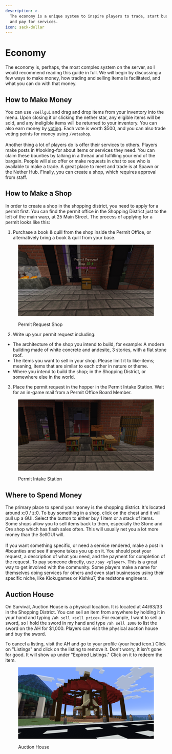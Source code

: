 ```yaml
---
description: >-
  The economy is a unique system to inspire players to trade, start businesses,
  and pay for services.
icon: sack-dollar
---
```


# Economy

The economy is, perhaps, the most complex system on the server, so I would recommend reading this guide in full. We will begin by discussing a few ways to make money, how trading and selling items is facilitated, and what you can do with that money.

## **How to Make Money**

You can use `/sellgui` and drag and drop items from your inventory into the menu. Upon closing it or clicking the nether star, any eligible items will be sold, and any ineligible items will be returned to your inventory. You can also earn money by [voting](../voting.md). Each vote is worth $500, and you can also trade voting points for money using `/voteshop`.\
\
Another thing a lot of players do is offer their services to others. Players make posts in #looking-for about items or services they need. You can claim these bounties by talking in a thread and fulfilling your end of the bargain. People will also offer or make requests in chat to see who is available to make a trade. A great place to meet and trade is at Spawn or the Nether Hub. Finally, you can create a shop, which requires approval from staff.

## How to Make a Shop

In order to create a shop in the shopping district, you need to apply for a permit first. You can find the permit office in the Shopping District just to the left of the main warp, at 25 Main Street. The process of applying for a permit looks like this:

1. Purchase a book & quill from the shop inside the Permit Office, or alternatively bring a book & quill from your base.

<figure><img src="../.gitbook/assets/2025-03-11_16.15.10.png" alt=""><figcaption><p>Permit Request Shop</p></figcaption></figure>

2. Write up your permit request including:

* The architecture of the shop you intend to build, for example: A modern building made of white concrete and andesite, 3 stories, with a flat stone roof.
* The items you want to sell in your shop. Please limit it to like-items; meaning, items that are similar to each other in nature or theme.
* Where you intend to build the shop; in the Shopping District, or somewhere else in the world.

3. Place the permit request in the hopper in the Permit Intake Station. Wait for an in-game mail from a Permit Office Board Member.

<figure><img src="../.gitbook/assets/2025-03-11_16.14.18.png" alt=""><figcaption><p>Permit Intake Station</p></figcaption></figure>

## **Where to Spend Money**

The primary place to spend your money is the shopping district. It's located around x:0 / z:0. To buy something in a shop, click on the chest and it will pull up a GUI. Select the button to either buy 1 item or a stack of items. Some shops allow you to sell items back to them, especially the Stone and Ore shop which has flash sales often. This will usually net you a lot more money than the SellGUI will. \
\
If you want something specific, or need a service rendered, make a post in #bounties and see if anyone takes you up on it. You should post your request, a description of what you need, and the payment for completion of the request. To pay someone directly, use `/pay <player>`. This is a great way to get involved with the community. Some players make a name for themselves doing services for others and even start businesses using their specific niche, like Kiokugames or Kishku7, the redstone engineers.

## Auction House

On Survival, Auction House is a physical location. It is located at 44/63/33 in the Shopping District. You can sell an item from anywhere by holding it in your hand and typing `/ah sell <sell price>`. For example, I want to sell a sword, so I hold the sword in my hand and type `/ah sell 1000` to list the sword on the AH for $1,000. Players can visit the physical auction house and buy the sword.

To cancel a listing, visit the AH and go to your profile (your head icon.) Click on "Listings" and click on the listing to remove it. Don't worry, it isn't gone for good. It will show up under "Expired Listings." Click on it to redeem the item.

<figure><img src="../.gitbook/assets/2024-09-16_12.10.17.png" alt=""><figcaption><p>Auction House</p></figcaption></figure>
